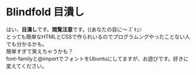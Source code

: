 # Blindfold 目潰し
はい、**目潰し**です。**閲覧注意**です。((あなたの目に〜 ｽﾞｷｭﾝ  
とっても簡単なHTMLとCSSで作られいるのでプログラムングやったことない人でも分かるかも。  
簡単すぎて笑えちゃうかも？  
font-familyと@importでフォントをUbuntuにしてますが、お遊びです。好きに変えてください。

